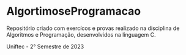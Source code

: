 # AlgortimoseProgramacao

Repositório criado com exercícos e provas realizado na disciplina de Algoritmos e Programação, desenvolvidos na linguagem C.


Uniftec - 2° Semestre de 2023

